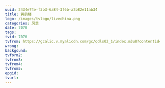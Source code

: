 ```yaml
---
uuid: 2434e74e-f3b3-6a84-3f6b-a2b82e11ab34
title: 黄鹤楼
logo: /images/tvlogo/livechina.png
categories: 风景
date: 7070
tags:
tvid: 7070
tvfrom: https://gcalic.v.myalicdn.com/gc/qdls02_1/index.m3u8?contentid=2820180516001
wrong:
backgound:
tvform2:
tvfrom3:
tvfrom4:
tvfrom5:
epgid:
tvurl:
---
```

